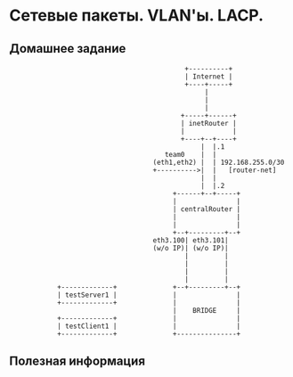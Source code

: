 # Сетевые пакеты. VLAN'ы. LACP.

## Домашнее задание

                                                +----------+
                                                | Internet |
                                                +----+-----+
                                                     |
                                                     |
                                                     |
                                               +-----+------+
                                               | inetRouter |
                                               |            |
                                               +----+--+----+
                                                    |  |.1
                                           team0    |  |
                                        (eth1,eth2) |  | 192.168.255.0/30
                                        +---------->|  |   [router-net]
                                                    |  |
                                                    |  |.2
                                             +------+--+-----+
                                             |               |
                                             | centralRouter |
                                             |               |
                                             |               |
                                             +--+---------+--+
                                        eth3.100| eth3.101|
                                        (w/o IP)| (w/o IP)|
                                                |         |
                                                |         |
                                                |         |
                                                |         |
                +-------------+              +--+---------+--+
                | testServer1 |              |               |
                +-------------+              |               |
                                             |    BRIDGE     |
                +-------------+              |               |
                | testClient1 |              |               |
                +-------------+              +---------------+

## Полезная информация

